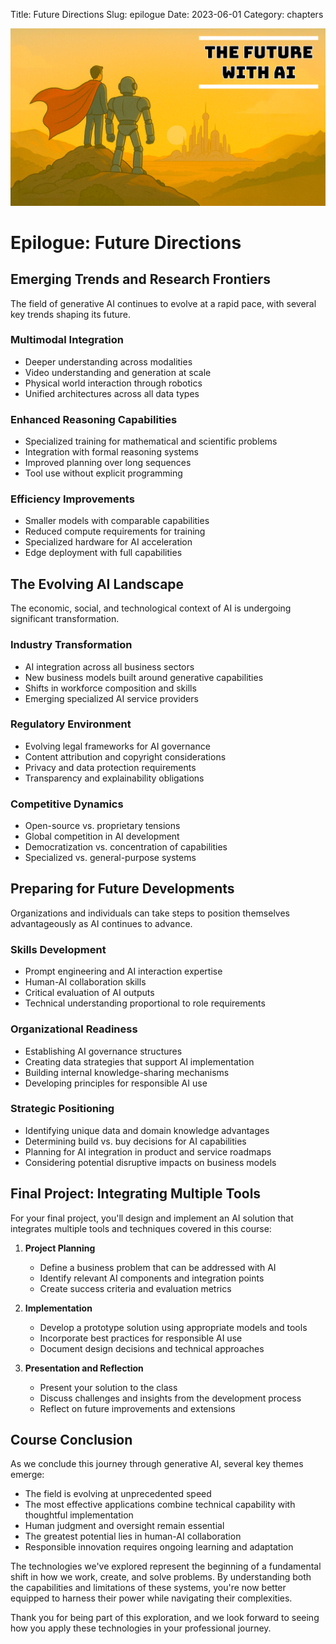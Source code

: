Title: Future Directions
Slug: epilogue
Date: 2023-06-01
Category: chapters

![Future Directions](/images/e.png)

# Epilogue: Future Directions

## Emerging Trends and Research Frontiers

The field of generative AI continues to evolve at a rapid pace, with several key trends shaping its future.

### Multimodal Integration

- Deeper understanding across modalities
- Video understanding and generation at scale
- Physical world interaction through robotics
- Unified architectures across all data types

### Enhanced Reasoning Capabilities

- Specialized training for mathematical and scientific problems
- Integration with formal reasoning systems
- Improved planning over long sequences
- Tool use without explicit programming

### Efficiency Improvements

- Smaller models with comparable capabilities
- Reduced compute requirements for training
- Specialized hardware for AI acceleration
- Edge deployment with full capabilities

## The Evolving AI Landscape

The economic, social, and technological context of AI is undergoing significant transformation.

### Industry Transformation

- AI integration across all business sectors
- New business models built around generative capabilities
- Shifts in workforce composition and skills
- Emerging specialized AI service providers

### Regulatory Environment

- Evolving legal frameworks for AI governance
- Content attribution and copyright considerations
- Privacy and data protection requirements
- Transparency and explainability obligations

### Competitive Dynamics

- Open-source vs. proprietary tensions
- Global competition in AI development
- Democratization vs. concentration of capabilities
- Specialized vs. general-purpose systems

## Preparing for Future Developments

Organizations and individuals can take steps to position themselves advantageously as AI continues to advance.

### Skills Development

- Prompt engineering and AI interaction expertise
- Human-AI collaboration skills
- Critical evaluation of AI outputs
- Technical understanding proportional to role requirements

### Organizational Readiness

- Establishing AI governance structures
- Creating data strategies that support AI implementation
- Building internal knowledge-sharing mechanisms
- Developing principles for responsible AI use

### Strategic Positioning

- Identifying unique data and domain knowledge advantages
- Determining build vs. buy decisions for AI capabilities
- Planning for AI integration in product and service roadmaps
- Considering potential disruptive impacts on business models

## Final Project: Integrating Multiple Tools

For your final project, you'll design and implement an AI solution that integrates multiple tools and techniques covered in this course:

1. **Project Planning**

   - Define a business problem that can be addressed with AI
   - Identify relevant AI components and integration points
   - Create success criteria and evaluation metrics

2. **Implementation**

   - Develop a prototype solution using appropriate models and tools
   - Incorporate best practices for responsible AI use
   - Document design decisions and technical approaches

3. **Presentation and Reflection**
   - Present your solution to the class
   - Discuss challenges and insights from the development process
   - Reflect on future improvements and extensions

## Course Conclusion

As we conclude this journey through generative AI, several key themes emerge:

- The field is evolving at unprecedented speed
- The most effective applications combine technical capability with thoughtful implementation
- Human judgment and oversight remain essential
- The greatest potential lies in human-AI collaboration
- Responsible innovation requires ongoing learning and adaptation

The technologies we've explored represent the beginning of a fundamental shift in how we work, create, and solve problems. By understanding both the capabilities and limitations of these systems, you're now better equipped to harness their power while navigating their complexities.

Thank you for being part of this exploration, and we look forward to seeing how you apply these technologies in your professional journey.
